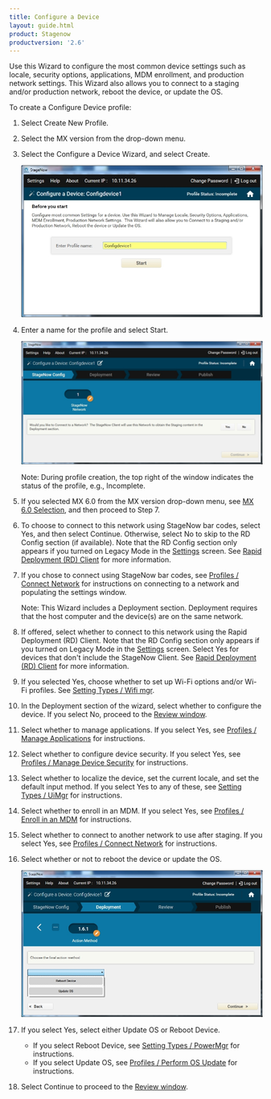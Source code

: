 ```yaml
---
title: Configure a Device
layout: guide.html
product: Stagenow
productversion: '2.6'
---
```

Use this Wizard to configure the most common device settings such as locale, security options, applications, MDM enrollment, and production network settings.  This Wizard also allows you to connect to a staging and/or production network, reboot the device, or update the OS. 

To create a Configure Device profile:

1. Select Create New Profile.

2. Select the MX version from the drop-down menu.

3. Select the Configure a Device Wizard, and select Create.

    ![img](../../images/profiles/configdevice_name.jpg)

4. Enter a name for the profile and select Start.

    ![img](../../images/profiles/configdevice_connectSN.jpg)

    Note: During profile creation, the top right of the window indicates the status of the profile, e.g., Incomplete.

5. If you selected MX 6.0 from the MX version drop-down menu, see [MX 6.0 Selection](../../stagingprofiles?MX%206.0%20Selection), and then proceed to Step 7.

6. To choose to connect to this network using StageNow bar codes, select Yes, and then select Continue. Otherwise, select No to skip to the RD Config section (if available). Note that the RD Config section only appears if you turned on Legacy Mode in the [Settings](../../gettingstarted?Settings) screen. See [Rapid Deployment (RD) Client](../../stageclient?Rapid%20Deployment%20Client) for more information.

7. If you chose to connect using StageNow bar codes, see [Profiles / Connect Network](../../Profiles/ConnectNetwork) for instructions on connecting to a network and populating the settings window.

    Note: This Wizard includes a Deployment section. Deployment requires that the host computer and the device(s) are on the same network. 

8. If offered, select whether to connect to this network using the Rapid Deployment (RD) Client. Note that the RD Config section only appears if you turned on Legacy Mode in the [Settings](../../gettingstarted?Settings) screen. Select Yes for devices that don't include the StageNow Client. See [Rapid Deployment (RD) Client](../../stageclient?Rapid%20Deployment%20Client) for more information.

9. If you selected Yes, choose whether to set up Wi-Fi options and/or Wi-Fi profiles. See [Setting Types / Wifi mgr](../../csp/wifi).

10. In the Deployment section of the wizard, select whether to configure the device. If you select No, proceed to the [Review window](../../stagingprofiles?Review).

11. Select whether to manage applications. If you select Yes, see [Profiles / Manage Applications](../../Profiles/manageapps) for instructions.

12. Select whether to configure device security. If you select Yes, see [Profiles / Manage Device Security](../../Profiles/managesecurity) for instructions.

13. Select whether to localize the device, set the current locale, and set the default input method.  If you select Yes to any of these, see [Setting Types / UiMgr](../../csp/ui) for instructions.

14. Select whether to enroll in an MDM. If you select Yes, see [Profiles / Enroll in an MDM](../../Profiles/enrollmdm) for instructions.

15. Select whether to connect to another network to use after staging. If you select Yes, see [Profiles / Connect Network](../../Profiles/ConnectNetwork) for instructions.

16. Select whether or not to reboot the device or update the OS. 

    ![img](../../images/profiles/configdevice_reboot.jpg)

17. If you select Yes, select either Update OS or Reboot Device.

    * If you select Reboot Device, see [Setting Types / PowerMgr](../../csp/power) for instructions.
    * If you select Update OS, see [Profiles / Perform OS Update](../../Profiles/osupdate) for instructions.


18. Select Continue to proceed to the [Review window](../../stagingprofiles?Review).

